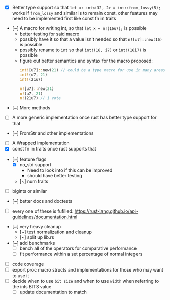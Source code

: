 - [x] Better type support so that `let x: int<i32, 2> = int::from_lossy(5);` works
      If `from_lossy` and similar is to remain const, other features may need to be implemented first like const fn in traits
- [~] A macro for writing int, so that `let x = n!(16u7);` is possible
  - better testing for said macro
  - possibly have it so that a value isn't needed so that `n![u7]::new(16)` is possible
  - possibly rename to `int` so that `int!(16, i7)` or `int!(16i7)` is possible
  - figure out better semantics and syntax for the macro
    proposed:
      ```rust
      int![u7]::new(21) // could be a type macro for use in many areas
      int!(u7, 21)
      int!(21u7)

      n![u7]::new(21)
      n!(u7, 21)
      n!(21u7) // 1 vote
      ```
- [~] More methods
- [ ] A more generic implementation once rust has better type support for that
- [~] FromStr and other implementations
- [ ] A Wrapped implementation
- [x] const fn in traits once rust supports that
- [~] feature flags
  - [x] no_std support
    - Need to look into if this can be improved
    - should have better testing
  - [~] num traits
- [ ] bigints or similar
- [~] better docs and doctests
- [ ] every one of these is fufilled: https://rust-lang.github.io/api-guidelines/documentation.html
- [~] very heavy cleanup
  - [~] test normalization and cleanup
  - [~] split up lib.rs
- [~] add benchmarks
  - [ ] bench all of the operators for comparative performance
  - [ ] fit performance within a set percentage of normal integers
- [ ] code coverage
- [ ] export proc macro structs and implementations for those who may want to use it
- [ ] decide when to use `bit size` and when to use `width` when referring to the ints BITS value
  - [ ] update documentation to match